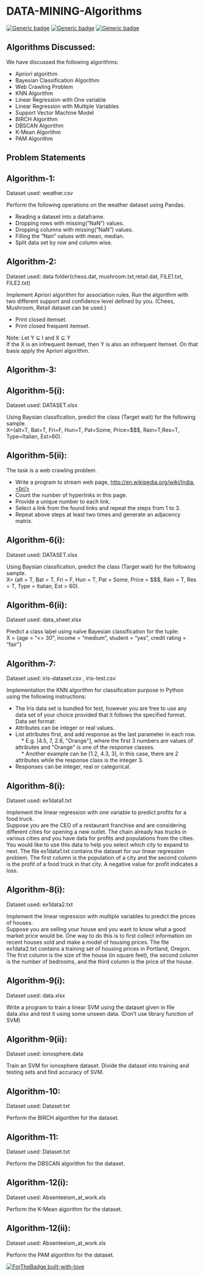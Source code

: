 # DATA-MINING-Algorithms

[![Generic badge](https://img.shields.io/badge/DATA-MINING-<BLUE>.svg)](https://shields.io/)
[![Generic badge](https://img.shields.io/badge/MACHINE-LEARNING-<BLUE>.svg)](https://shields.io/)
[![Generic badge](https://img.shields.io/badge/LANGUAGE-PYTHON-<BLUE>.svg)](https://shields.io/)

## Algorithms Discussed:

We have discussed the following algorithms:

* Apriori algorithm
* Bayesian Classification Algorithm
* Web Crawling Problem
* KNN Algorithm
* Linear Regression with One variable
* Linear Regression with Multiple Variables
* Support Vector Machine Model
* BIRCH Algorithm
* DBSCAN Algorithm
* K-Mean Algorithm
* PAM Algorithm

## Problem Statements

## Algorithm-1:
Dataset used: weather.csv <br/>

Perform the following operations on the weather dataset using Pandas.<br/>
* Reading a dataset into a dataframe.<br/>
* Dropping rows with missing(”NaN”) values.<br/>
* Dropping columns with missing(”NaN”) values.<br/>
* Filling the ”Nan” values with mean, median.<br/>
* Split data set by row and column wise.<br/>

## Algorithm-2:
Dataset used: data folder(chess.dat, mushroom.txt,retail.dat, FILE1.txt, FILE2.txt) <br/>

Implement Apriori algorithm for association rules. Run the algorithm with two different support and confidence level defined by you. (Chees, Mushroom, Retail dataset can be used.)<br/>
* Print closed itemset.<br/>
* Print closed frequent itemset.<br/>

Note: Let Y ⊆ I and X ⊆ Y<br/>
If the X is an infrequent itemset, then Y is also an infrequent itemset. On that basis apply the Apriori algorithm.<br/>

## Algorithm-3:



## Algorithm-5(i):<br>
Dataset used: DATASET.xlsx <br/>  

Using Baysian classfication, predict the class (Target wait) for the following sample. <br/>
X=(alt=T, Bat=T, Fri=F, Hun=T, Pat=Some, Price=$$$, Rain=T,Res=T, Type=Italian, Est>60).<br/>

## Algorithm-5(ii):<br>

The task is a web crawling problem.<br/>  
* Write a program to stream web page, http://en.wikipedia.org/wiki/India.<br/>  
* Count the number of hyperlinks in this page.<br/>  
* Provide a unique number to each link.<br/>  
* Select a link from the found links and repeat the steps from 1 to 3.<br/>  
* Repeat above steps at least two times and generate an adjacency matrix.<br/>  

## Algorithm-6(i):<br>
Dataset used: DATASET.xlsx <br/>  

Using Baysian classfication, predict the class (Target wait) for the following sample. <br/>
X= (alt = T, Bat = T, Fri = F, Hun = T, Pat = Some, Price = $$$, Rain = T, Res = T, Type = Italian, Est > 60).<br/> 

## Algorithm-6(ii):<br>
Dataset used: data_sheet.xlsx <br/>  

Predict a class label using naïve Bayesian classification for the tuple: <br/>
X = {age = “<= 30”, income = “medium”, student = “yes”, credit rating = “fair”} <br/>

## Algorithm-7:<br>
Dataset used: iris-dataset.csv , iris-test.csv <br/>  

Implementation the KNN algorithm for classification purpose in Python using the following instructions: <br/>
* The Iris data set is bundled for test, however you are free to use any data set of your choice provided that it follows the specified format. <br/>
Data set format: <br/>
* Attributes can be integer or real values. <br/>
* List attributes first, and add response as the last parameter in each row. <br/>
    * E.g. [4.5, 7, 2.6, "Orange"], where the first 3 numbers are values of attributes and "Orange" is one of the response classes. <br/>
    * Another example can be [1.2, 4.3, 3], in this case, there are 2 attributes while the response class is the integer 3. <br/>
* Responses can be integer, real or categorical. <br/>

## Algorithm-8(i):<br>
Dataset used: ex1data1.txt <br/>  

Implement the linear regression with one variable to predict profits for a food truck.<br/>
Suppose you are the CEO of a restaurant franchise and are considering different cities for opening a new outlet. The chain already has trucks in various cities and you have data for profits and populations from the cities.
You would like to use this data to help you select which city to expand to next. The file ex1data1.txt contains the dataset for our linear regression problem. The first column is the population of a city and the second column is the profit of a food truck in that city. A negative value for profit indicates a loss.

## Algorithm-8(i):<br>
Dataset used: ex1data2.txt <br/>  

Implement the linear regression with multiple variables to predict the prices of houses.<br/>
Suppose you are selling your house and you want to know what a good market price would be. One way to do this is to first collect information on recent houses sold and make a model of housing prices. The file ex1data2.txt contains a training set of housing prices in Portland, Oregon. The first column is the size of the house (in square feet), the second column is the number of bedrooms, and the third column is the price of the house.

## Algorithm-9(i):<br>
Dataset used: data.xlsx <br/>  

Write a program to train a linear SVM using the dataset given in file data.xlsx and test it using some unseen data. (Don’t use library function of SVM)

## Algorithm-9(ii):<br>
Dataset used: ionosphere.data <br/>  

Train an SVM for ionosphere dataset. Divide the dataset into training and testing sets and find accuracy of SVM.

## Algorithm-10:<br>
Dataset used: Dataset.txt <br/>  

Perform the BIRCH algorithm for the dataset.

## Algorithm-11:<br>
Dataset used: Dataset.txt <br/>  

Perform the DBSCAN algorithm for the dataset.

## Algorithm-12(i):<br>
Dataset used: Absenteeism_at_work.xls <br/>  

Perform the K-Mean algorithm for the dataset.

## Algorithm-12(ii):<br>
Dataset used: Absenteeism_at_work.xls <br/>  

Perform the PAM algorithm for the dataset.


[![ForTheBadge built-with-love](http://ForTheBadge.com/images/badges/built-with-love.svg)](https://GitHub.com/Naereen/)











